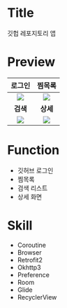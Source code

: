 # Title
깃헙 레포지토리 앱

# Preview
로그인 | 찜목록
:---: | :---:
<img src="https://user-images.githubusercontent.com/74343321/134148946-b1c8c5f7-bab1-4626-a033-c5fe233b59ef.png"/> | <img src="https://user-images.githubusercontent.com/74343321/134148998-e5a19465-1ac5-4d71-b775-c2633c46b47d.png"/>
**검색** | **상세**
<img src="https://user-images.githubusercontent.com/74343321/134149043-6369d0bd-fffd-4343-8ef7-39e8dd44368e.png"/> | <img src="https://user-images.githubusercontent.com/74343321/134149080-f3e5db8e-b5c6-4936-891c-46ba0876cd08.png"/>

# Function
 * 깃허브 로그인
 * 찜목록
 * 검색 리스트
 * 상세 화면

# Skill
 * Coroutine
 * Browser
 * Retrofit2
 * Okhttp3
 * Preference
 * Room
 * Glide
 * RecyclerView
